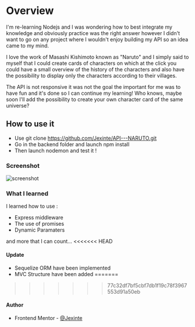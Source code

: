 
# Overview

I'm re-learning Nodejs and I was wondering how to best integrate my knowledge and obviously practice was the right answer however I didn't want to go on any project where I wouldn't enjoy building my API so an idea came to my mind.

I love the work of Masashi Kishimoto known as "Naruto" and I simply said to myself that I could create cards of characters on which at the click you could have a small overview of the history of the characters and also have the possibility to display only the characters according to their villages.

The API is not responsive it was not the goal the important for me was to have fun and it's done so I can continue my learning! Who knows, maybe soon I'll add the possibility to create your own character card of the same universe?


## How to use it

- Use git clone https://github.com/Jexinte/API---NARUTO.git
- Go in the backend folder and launch npm install
- Then launch nodemon and test it !

### Screenshot
![screenshot](https://user-images.githubusercontent.com/88725081/176664015-06a9b7e4-444f-4ce9-9dff-ee5d9d82999a.png)



### What I learned

 I learned how to use :
 - Express middleware
 - The use of promises
 - Dynamic Paramaters

  and more that I can count...
<<<<<<< HEAD

#### Update 

- Sequelize ORM have been implemented
- MVC Structure have been added
=======
>>>>>>> 77c32df7bf5cbf7db1f19c78f3967553d91a50eb

#### Author

- Frontend Mentor - [@Jexinte](https://www.frontendmentor.io/profile/Jexinte)


